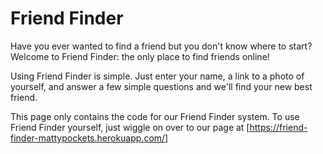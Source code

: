 # Friend Finder

Have you ever wanted to find a friend but you don't know where to start? Welcome to Friend Finder: the only place to find friends online!

Using Friend Finder is simple. Just enter your name, a link to a photo of yourself, and answer a few simple questions and we'll find your new best friend.

This page only contains the code for our Friend Finder system. To use Friend Finder yourself, just wiggle on over to our page at [https://friend-finder-mattypockets.herokuapp.com/]